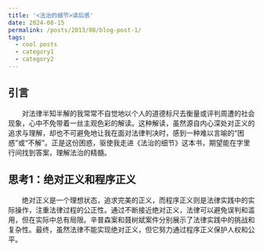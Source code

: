 ```yaml
---
title: '<法治的细节>读后感'
date: 2024-08-15
permalink: /posts/2013/08/blog-post-1/
tags:
  - cool posts
  - category1
  - category2
---
```


## 引言
<p style="text-indent: 2em;">对法律半知半解的我常常不自觉地以个人的道德标尺去衡量或评判周遭的社会现象，心中不免带着一丝主观色彩的解读。这种解读，虽然源自内心深处对正义的追求与理解，却也不可避免地让我在面对法律判决时，感到一种难以言喻的“困惑”或“不解”。正是这份困惑，驱使我走进《法治的细节》这本书，期望能在字里行间找到答案，理解法治的精髓。

## 思考1：绝对正义和程序正义
<p style="text-indent: 2em;">绝对正义是一个理想状态，追求完美的正义，而程序正义则是法律实践中的实际操作，注重法律过程的公正性。通过不断接近绝对正义，法律可以避免误判和滥用，但在实际中总有局限。辛普森案和聂树斌案件分别展示了法律实践中的挑战和复杂性。最终，虽然法律不能实现绝对正义，但它努力通过程序正义保护人权和公平。

